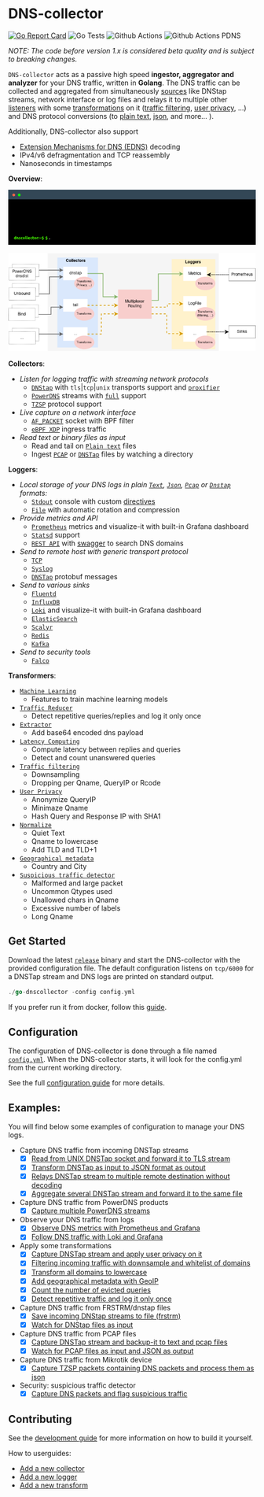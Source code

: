 # DNS-collector

[![Go Report Card](https://goreportcard.com/badge/github.com/dmachard/go-dns-collector)](https://goreportcard.com/report/dmachard/go-dns-collector)
![Go Tests](https://github.com/dmachard/go-dns-collector/actions/workflows/testing-go.yml/badge.svg)
![Github Actions](https://github.com/dmachard/go-dns-collector/actions/workflows/testing-dnstap.yml/badge.svg)
![Github Actions PDNS](https://github.com/dmachard/go-dns-collector/actions/workflows/testing-powerdns.yml/badge.svg)

*NOTE: The code before version 1.x is considered beta quality and is subject to breaking changes.*

`DNS-collector` acts as a passive high speed **ingestor, aggregator and analyzer** for your DNS traffic, written in **Golang**. The DNS traffic can be collected and aggregated from simultaneously [sources](doc/collectors.md) like DNStap streams, network interface or log files and relays it to multiple other [listeners](doc/loggers.md) with some [transformations](doc/transformers.md) on it ([traffic filtering](doc/transformers.md#dns-filtering), [user privacy](doc/transformers.md#user-privacy), ...) and DNS protocol conversions (to [plain text](doc/configuration.md#custom-text-format), [json](doc/dnsjson.md), and more... ).

Additionally, DNS-collector also support

- [Extension Mechanisms for DNS (EDNS)](doc/dnsparser.md) decoding
- IPv4/v6 defragmentation and TCP reassembly
- Nanoseconds in timestamps

**Overview**:

<p align="center">
  <img src="doc/terminal.gif" alt="dnscollector"/>
</p>

![overview](doc/overview.png)

**Collectors**:

- *Listen for logging traffic with streaming network protocols*
    - [`DNStap`](doc/collectors.md#dns-tap) with `tls`|`tcp`|`unix` transports support and [`proxifier`](doc/collectors.md#dns-tap-proxifier)
    - [`PowerDNS`](doc/collectors.md#protobuf-powerdns) streams with [`full`](doc/powerdns.md)  support
    - [`TZSP`](doc/collectors.md#tzsp) protocol support
- *Live capture on a network interface*
    - [`AF_PACKET`](doc/collectors.md#live-capture-with-af_packet) socket with BPF filter
    - [`eBPF XDP`](doc/collectors.md#live-capture-with-ebpf-xdp) ingress traffic
- *Read text or binary files as input*
    - Read and tail on [`Plain text`](doc/collectors.md#tail) files
    - Ingest [`PCAP`](doc/collectors.md#file-ingestor) or [`DNSTap`](doc/collectors.md#file-ingestor) files by watching a directory

**Loggers**:

- *Local storage of your DNS logs in plain [`Text`](doc/configuration.md#custom-text-format),  [`Json`](doc/dnsjson.md), [`Pcap`](doc/logger_file.md) or [`Dnstap`](doc/logger_file.md) formats:*
    - [`Stdout`](doc/logger_stdout.md) console with custom [directives](doc/configuration.md#custom-text-format)
    - [`File`](doc/logger_file.md) with automatic rotation and compression
- *Provide metrics and API*
    - [`Prometheus`](doc/logger_prometheus.md) metrics and visualize-it with built-in Grafana dashboard
    - [`Statsd`](doc/logger_statsd.md) support
    - [`REST API`](doc/logger_restapi.md) with [swagger](https://generator.swagger.io/?url=https://raw.githubusercontent.com/dmachard/go-dnscollector/main/doc/swagger.yml) to search DNS domains
- *Send to remote host with generic transport protocol*
    - [`TCP`](doc/logger_tcp.md)
    - [`Syslog`](doc/logger_syslog.md)
    - [`DNSTap`](doc/logger_dnstap.md) protobuf messages
- *Send to various sinks*
    - [`Fluentd`](doc/logger_fluentd.md)
    - [`InfluxDB`](doc/logger_influxdb.md)
    - [`Loki`](doc/logger_loki.md) and visualize-it with built-in Grafana dashboard
    - [`ElasticSearch`](doc/logger_elasticsearch.md)
    - [`Scalyr`](doc/logger_scalyr.md)
    - [`Redis`](doc/logger_redis.md)
    - [`Kafka`](doc/logger_kafka.md)
- *Send to security tools*
    - [`Falco`](doc/logger_falco.md)

**Transformers**:

- [`Machine Learning`](doc/transformers.md#machine-learning)
    - Features to train machine learning models 
- [`Traffic Reducer`](doc/transformers.md#traffic-reducer)
    - Detect repetitive queries/replies and log it only once
- [`Extractor`](doc/transformers.md#extract)
    - Add base64 encoded dns payload
- [`Latency Computing`](doc/transformers.md#latency-computing)
    - Compute latency between replies and queries
    - Detect and count unanswered queries
- [`Traffic filtering`](doc/transformers.md#traffic-filtering)
    - Downsampling
    - Dropping per Qname, QueryIP or Rcode
- [`User Privacy`](doc/transformers.md#user-privacy)
    - Anonymize QueryIP
    - Minimaze Qname
    - Hash Query and Response IP with SHA1
- [`Normalize`](doc/transformers.md#normalize)
    - Quiet Text
    - Qname to lowercase
    - Add TLD and TLD+1
- [`Geographical metadata`](doc/transformers.md#geoip-support)
    - Country and City
- [`Suspicious traffic detector`](doc/transformers.md#suspicious)
    - Malformed and large packet
    - Uncommon Qtypes used
    - Unallowed chars in Qname
    - Excessive number of labels
    - Long Qname

## Get Started

Download the latest [`release`](https://github.com/dmachard/go-dns-collector/releases) binary and start the DNS-collector with the provided configuration file. The default configuration listens on `tcp/6000` for a DNSTap stream and DNS logs are printed on standard output.

```go
./go-dnscollector -config config.yml
```

If you prefer run it from docker, follow this [guide](doc/docker.md).

## Configuration

The configuration of DNS-collector is done through a file named [`config.yml`](config.yml). When the DNS-collector starts, it will look for the config.yml from the current working directory.

See the full [configuration guide](doc/configuration.md) for more details.

## Examples:

You will find below some examples of configuration to manage your DNS logs.

- Capture DNS traffic from incoming DNSTap streams
    - [x] [Read from UNIX DNSTap socket and forward it to TLS stream](example-config/use-case-5.yml)
    - [x] [Transform DNSTap as input to JSON format as output](example-config/use-case-3.yml)
    - [x] [Relays DNSTap stream to multiple remote destination without decoding](example-config/use-case-12.yml)
    - [x] [Aggregate several DNSTap stream and forward it to the same file](example-config/use-case-7.yml)

- Capture DNS traffic from PowerDNS products
    - [x] [Capture multiple PowerDNS streams](example-config/use-case-8.yml)

- Observe your DNS traffic from logs
    - [x] [Observe DNS metrics with Prometheus and Grafana](example-config/use-case-2.yml)
    - [x] [Follow DNS traffic with Loki and Grafana](example-config/use-case-4.yml)

- Apply some transformations
    - [x] [Capture DNSTap stream and apply user privacy on it](example-config/use-case-6.yml)
    - [x] [Filtering incoming traffic with downsample and whitelist of domains](example-config/use-case-9.yml)
    - [x] [Transform all domains to lowercase](example-config/use-case-10.yml)
    - [x] [Add geographical metadata with GeoIP](example-config/use-case-11.yml)
    - [x] [Count the number of evicted queries](example-config/use-case-18.yml)
    - [x] [Detect repetitive traffic and log it only once](example-config/use-case-20.yml)

- Capture DNS traffic from FRSTRM/dnstap files
    - [x] [Save incoming DNStap streams to file (frstrm)](example-config/use-case-13.yml)
    - [x] [Watch for DNStap files as input](example-config/use-case-14.yml)

- Capture DNS traffic from PCAP files
    - [x] [Capture DNSTap stream and backup-it to text and pcap files](example-config/use-case-1.yml)
    - [x] [Watch for PCAP files as input and JSON as output](example-config/use-case-15.yml)

- Capture DNS traffic from Mikrotik device
    - [x] [Capture TZSP packets containing DNS packets and process them as json](example-config/use-case-17.yml)

- Security: suspicious traffic detector
    - [x] [Capture DNS packets and flag suspicious traffic](example-config/use-case-19.yml)

## Contributing

See the [development guide](doc/development.md) for more information on how to build it yourself.

How to userguides:
 - [Add a new collector](doc/development.md#add-collector)
 - [Add a new logger](doc/development.md#add-logger)
 - [Add a new transform](doc/development.md#add-transformer)